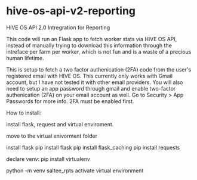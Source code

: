 # hive-os-api-v2-reporting


HIVE OS API 2.0 Intregration for Reporting

This code will run an Flask app to fetch worker stats via HIVE OS API, instead of manually trying to download this information through the intreface per farm per worker, which is not fun and is a waste of a precious human lifetime.

This is setup to fetch a two factor authenication (2FA) code from the user's registered email with HIVE OS.  This currently only works with Gmail account, but I have not tested it with other email providers.  You will also need to setup an app password through gmail and enable two-factor authenication (2FA) on your email account as well.  Go to Security > App Passwords for more info. 2FA must be enabled first.

How to install:

install flask, request and virtual enviroment.

move to the virtual enivorment folder

install flask
pip install flask
pip install flask_caching
pip install requests

declare venv:
pip install virtualenv

python -m venv saltee_rpts
activate virtual environment



